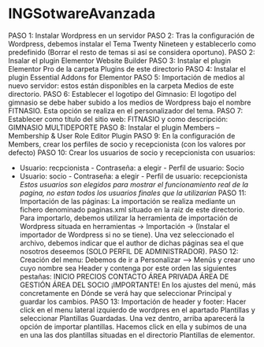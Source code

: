 # INGSotwareAvanzada
PASO 1: Instalar Wordpress en un servidor
PASO 2: Tras la configuración de Wordpress, debemos instalar el Tema Twenty Nineteen y establecerlo como predefinido (Borrar el resto de temas si así se considera oportuno).
PASO 2: Insalar el plugin Elementor Website Builder
PASO 3: Instalar el plugin Elementor Pro de la carpeta Plugins de este directorio
PASO 4: Instalar el plugin Essential Addons for Elementor
PASO 5: Importación de medios al nuevo servidor: estos están disponibles en la carpeta Medios de este directorio.
PASO 6: Establecer el logotipo del Gimnasio: El logotipo del gimnasio se debe haber subido a los medios de Wordpress bajo el nombre FITNASIO. Esta opción se realiza en el
  personalizador del tema.
PASO 7: Establecer como título del sitio web: FITNASIO y como descripción: GIMNASIO MULTIDEPORTE
PASO 8: Instalar el plugin Members – Membership & User Role Editor Plugin
PASO 9: En la configuración de Members, crear los perfiles de socio y recepcionista (con los valores por defecto)
PASO 10: Crear los usuarios de socio y recepcionista con usuarios: 
  - Usuario: recpcionista - Contraseña: a elegir - Perfil de usuario: Socio
  - Usuario: socio - Contraseña: a elegir  - Perfil de usuario: recepcionista
*Estos usuarios son elegidos para mostrar el funcionamiento real de la pagina, no estan todos los usuarios finales que la utilizarian*
PASO 11: Importación de las páginas: La importación se realiza mediante un fichero denominado paginas.xml situado en la raiz de este directorio. Para importarlo, debemos utilizar
  la herramienta de importación de Wordpress situada en herramientas -> Importación -> (Instalar el importador de Wordpress si no se tiene). Una vez seleccionado el archivo, 
  debemos indicar que el author de dichas páginas sea el que nosotros deseemos (SOLO PERFIL DE ADMINISTRADOR).
PASO 12: Creación del menu: Debemos de ir a Personalizar --> Menús y crear uno cuyo nombre sea Header y contenga por este orden las siguientes pestañas:
  INICIO
  PRECIOS
  CONTACTO
  ÁREA PRIVADA
      ÁREA DE GESTIÓN
      ÁREA DEL SOCIO
  ¡IMPORTANTE! En los ajustes del menú, más concretamente en Dónde se verá hay que seleccionar Principal y guardar los cambios.
PASO 13: Importación de header y footer: Hacer click en el menu lateral izquierdo de wordpres en el apartado Plantillas 
  y seleccionar Plantillas Guardadas. Una vez dentro, arriba aparecerá la opción de importar plantillas. Hacemos click en ella y subimos de una en una las dos plantillas 
  situadas en el directorio Plantillas de elementor.
